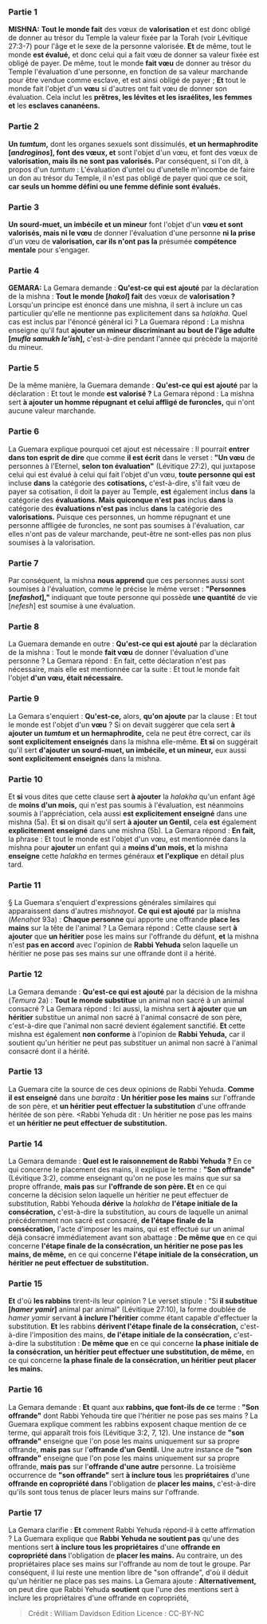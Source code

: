 
### Partie 1
<strong>MISHNA:</strong> <b>Tout le monde fait</b> des vœux de <b>valorisation</b> et est donc obligé de donner au trésor du Temple la valeur fixée par la Torah (voir Lévitique 27:3-7) pour l'âge et le sexe de la personne valorisée. <b>Et</b> de même, tout le monde <b>est évalué,</b> et donc celui qui a fait vœu de donner sa valeur fixée est obligé de payer. De même, tout le monde <b>fait vœu</b> de donner au trésor du Temple l'évaluation d'une personne, en fonction de sa valeur marchande pour être vendue comme esclave, et est ainsi obligé de payer ; <b>Et</b> tout le monde fait l'objet d'un <b>vœu</b> si d'autres ont fait vœu de donner son évaluation. Cela inclut les <b>prêtres, les lévites et les israélites, les femmes et</b> les <b>esclaves cananéens.</b>

### Partie 2
<b>Un <i>tumtum</i>,</b> dont les organes sexuels sont dissimulés, <b>et un hermaphrodite [<i>androginos</i>], font des vœux, et</b> sont l'objet d'un vœu, et font</b> des vœux de <b>valorisation, mais ils ne sont pas valorisés. </b> Par conséquent, si l'on dit, à propos d'un <i>tumtum</i> : L'évaluation d'untel ou d'unetelle m'incombe de faire un don au trésor du Temple, il n'est pas obligé de payer quoi que ce soit, <b>car seuls un homme défini ou une femme définie sont évalués.</b>

### Partie 3
<b>Un sourd-muet, un imbécile et un mineur</b> font l'objet d'un <b>vœu et sont valorisés, mais ni le vœu</b> de donner l'évaluation d'une personne <b>ni la prise</b> d'un vœu de <b>valorisation, car ils n'ont pas la</b> présumée <b>compétence mentale</b> pour s'engager.

### Partie 4
<strong>GEMARA:</strong> La Gemara demande : <b>Qu'est-ce qui est ajouté</b> par la déclaration de la mishna : <b>Tout le monde [<i>hakol</i>] fait</b> des vœux de <b>valorisation ?</b> Lorsqu'un principe est énoncé dans une mishna, il sert à inclure un cas particulier qu'elle ne mentionne pas explicitement dans sa <i>halakha</i>. Quel cas est inclus par l'énoncé général ici ? La Guemara répond : La mishna enseigne qu'il faut <b>ajouter un mineur discriminant</b> <b>au</b> <b>bout de l'âge adulte [<i>mufla samukh le'ish</i>],</b> c'est-à-dire pendant l'année qui précède la majorité du mineur.

### Partie 5
De la même manière, la Guemara demande : <b>Qu'est-ce qui est ajouté</b> par la déclaration : Et tout le monde <b>est valorisé ?</b> La Gemara répond : La mishna sert <b>à ajouter un homme répugnant</b> <b>et celui affligé de furoncles,</b> qui n'ont aucune valeur marchande.

### Partie 6
La Guemara explique pourquoi cet ajout est nécessaire : Il pourrait <b>entrer dans ton esprit de dire</b> que comme <b>il est écrit</b> dans le verset : <b>"Un vœu</b> de personnes à l'Eternel, <b>selon ton évaluation"</b> (Lévitique 27:2), qui juxtapose celui qui est évalué à celui qui fait l'objet d'un vœu, <b>toute personne qui est</b> incluse <b>dans</b> la catégorie des <b>cotisations,</b> c'est-à-dire, s'il fait vœu de payer sa cotisation, il doit la payer au Temple, <b>est</b> également inclus <b>dans</b> la catégorie des <b>évaluations. Mais quiconque n'est pas</b> inclus <b>dans</b> la catégorie des <b>évaluations n'est pas</b> inclus <b>dans</b> la catégorie des <b>valorisations.</b> Puisque ces personnes, un homme répugnant et une personne affligée de furoncles, ne sont pas soumises à l'évaluation, car elles n'ont pas de valeur marchande, peut-être ne sont-elles pas non plus soumises à la valorisation.

### Partie 7
Par conséquent, la mishna <b>nous apprend</b> que ces personnes aussi sont soumises à l'évaluation, comme le précise le même verset : <b>"Personnes [<i>nefashot</i>],"</b> indiquant que toute personne qui possède <b>une quantité</b> de vie [<i>nefesh</i>] est soumise à une évaluation.

### Partie 8
La Guemara demande en outre : <b>Qu'est-ce qui est ajouté</b> par la déclaration de la mishna : Tout le monde <b>fait vœu</b> de donner l'évaluation d'une personne ? La Gemara répond : En fait, cette déclaration n'est pas nécessaire, mais elle est mentionnée car la suite : Et tout le monde fait l'objet <b>d'un vœu, était nécessaire.</b>

### Partie 9
La Gemara s'enquiert : <b>Qu'est-ce,</b> alors, <b>qu'on ajoute</b> par la clause : Et tout le monde est l'objet d'un <b>vœu</b> ? Si</b> on devait suggérer que cela sert <b>à ajouter un <i>tumtum</i> et un hermaphrodite,</b> cela ne peut être correct, car ils <b>sont explicitement enseignés</b> dans la mishna elle-même. <b>Et si</b> on suggérait qu'il sert <b>d'ajouter un sourd-muet, un imbécile, et un mineur,</b> eux aussi <b>sont explicitement enseignés</b> dans la mishna.

### Partie 10
Et <b>si</b> vous dites que cette clause sert <b>à ajouter</b> la <i>halakha</i> qu'un enfant âgé de <b>moins d'un mois,</b> qui n'est pas soumis à l'évaluation, est néanmoins soumis à l'appréciation, cela aussi <b>est explicitement enseigné</b> dans une mishna (5a). Et <b>si</b> on disait qu'il sert <b>à ajouter un Gentil,</b> cela <b>est</b> également <b>explicitement enseigné</b> dans une mishna (5b). La Gemara répond : <b>En fait,</b> la phrase : Et tout le monde est l'objet d'un vœu, est mentionnée dans la mishna pour <b>ajouter</b> un enfant qui a <b>moins d'un mois, et</b> la mishna <b>enseigne</b> cette <i>halakha</i> en termes généraux <b>et l'explique</b> en détail plus tard.

### Partie 11
§ La Guemara s'enquiert d'expressions générales similaires qui apparaissent dans d'autres <i>mishnayot</i>. <b>Ce qui est ajouté</b> par la mishna (<i>Menaḥot</i> 93a) : <b>Chaque personne</b> qui apporte une offrande <b>place les mains</b> sur la tête de l'animal ? La Gemara répond : Cette clause sert <b>à ajouter</b> que <b>un héritier</b> pose les mains sur l'offrande du défunt, <b>et</b> la mishna n'est <b>pas en accord</b> avec l'opinion de <b>Rabbi Yehuda</b> selon laquelle un héritier ne pose pas ses mains sur une offrande dont il a hérité.

### Partie 12
La Gemara demande : <b>Qu'est-ce qui est ajouté</b> par la décision de la mishna (<i>Temura</i> 2a) : <b>Tout le monde substitue</b> un animal non sacré à un animal consacré ? La Gemara répond : Ici aussi, la mishna sert <b>à ajouter</b> que <b>un héritier</b> substitue un animal non sacré à l'animal consacré de son père, c'est-à-dire que l'animal non sacré devient également sanctifié. <b>Et</b> cette mishna est également <b>non conforme</b> à l'opinion de <b>Rabbi Yehuda,</b> car il soutient qu'un héritier ne peut pas substituer un animal non sacré à l'animal consacré dont il a hérité.

### Partie 13
La Guemara cite la source de ces deux opinions de Rabbi Yehuda. <b>Comme il est enseigné</b> dans une <i>baraita</i> : <b>Un héritier pose les mains</b> sur l'offrande de son père, et <b>un héritier peut effectuer la substitution</b> d'une offrande héritée de son père. <Rabbi Yehuda dit : Un héritier ne pose pas les mains</b> et <b>un héritier ne peut effectuer de substitution.</b>

### Partie 14
La Gemara demande : <b>Quel est le raisonnement de Rabbi Yehuda ?</b> En ce qui concerne le placement des mains, il explique le terme : <b>"Son offrande"</b> (Lévitique 3:2), comme enseignant qu'on ne pose les mains que sur sa propre offrande, <b>mais pas</b> sur <b>l'offrande de son père. Et</b> en ce qui concerne la décision selon laquelle un héritier ne peut effectuer de substitution, Rabbi Yehouda <b>dérive</b> la <i>halakha</i> de <b>l'étape initiale de la consécration,</b> c'est-à-dire la substitution, au cours de laquelle un animal précédemment non sacré est consacré, <b>de l'étape finale de la consécration,</b> l'acte d'imposer les mains, qui est effectué sur un animal déjà consacré immédiatement avant son abattage : <b>De même que</b> en ce qui concerne <b>l'étape finale de la consécration, un héritier ne pose pas les mains, de même,</b> en ce qui concerne <b>l'étape initiale de la consécration, un héritier ne peut effectuer de substitution.</b>

### Partie 15
<b>Et</b> d'où <b>les rabbins</b> tirent-ils leur opinion ? Le verset stipule : "Si <b>il substitue [<i>hamer yamir</i>]</b> animal par animal" (Lévitique 27:10), la forme doublée de <i>hamer yamir</i> servant <b>à inclure l'héritier</b> comme étant capable d'effectuer la substitution. <b>Et</b> les rabbins <b>dérivent l'étape finale de la consécration,</b> c'est-à-dire l'imposition des mains, <b>de l'étape initiale de la consécration,</b> c'est-à-dire la substitution : <b>De même que</b> en ce qui concerne <b>la phase initiale de la consécration, un héritier peut effectuer une substitution, de même,</b> en ce qui concerne <b>la phase finale de la consécration, un héritier peut placer les mains.</b>

### Partie 16
La Gemara demande : <b>Et</b> quant aux <b>rabbins, que font-ils de ce</b> terme : <b>"Son offrande"</b> dont Rabbi Yehouda tire que l'héritier ne pose pas ses mains ? La Guemara explique comment les rabbins exposent chaque mention de ce terme, qui apparaît trois fois (Lévitique 3:2, 7, 12). Une instance de <b>"son offrande"</b> enseigne que l'on pose les mains uniquement sur sa propre offrande, <b>mais pas</b> sur l'<b>offrande d'un Gentil.</b> Une autre instance de <b>"son offrande"</b> enseigne que l'on pose les mains uniquement sur sa propre offrande, <b>mais pas</b> sur l'<b>offrande d'une autre</b> personne. La troisième occurrence de <b>"son offrande"</b> sert <b>à inclure tous</b> les <b>propriétaires</b> d'une <b>offrande en copropriété dans</b> l'obligation de <b>placer les mains,</b> c'est-à-dire qu'ils sont tous tenus de placer leurs mains sur l'offrande.

### Partie 17
La Gemara clarifie : <b>Et</b> comment Rabbi Yehuda répond-il à cette affirmation ? La Guemara explique que <b>Rabbi Yehuda ne soutient pas</b> qu'une des mentions sert <b>à inclure tous les propriétaires</b> d'une <b>offrande en copropriété dans</b> l'obligation de <b>placer les mains.</b> Au contraire, un des propriétaires place ses mains sur l'offrande au nom de tout le groupe. Par conséquent, il lui reste une mention libre de "son offrande", d'où il déduit qu'un héritier ne place pas ses mains. La Gemara ajoute : <b>Alternativement,</b> on peut dire que Rabbi Yehuda <b>soutient</b> que l'une des mentions sert à inclure les propriétaires d'une offrande en copropriété,

>Crédit : William Davidson Edition
>Licence : CC-BY-NC